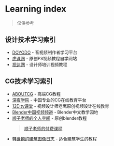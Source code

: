 # Learning index
>仅供参考
## 设计技术学习索引
- [DOYODO](http://www.doyoudo.com/) - 音视频制作者学习平台
- [虎课网](https://huke88.com/) - 原创PS视频教程自学网站
- [视达网](http://shida66.com/) - 设计师培训视频教程

## CG技术学习索引
- [ABOUTCG](http://www.aboutcg.org/) - 高端CG教程
- [深夜学院](中国专业的CG在线教育平台) - 中国专业的CG在线教育平台
- [12D.tv课堂](http://www.12d.tv/) - 视频设计师老鹰原创视频设计在线教育
- [Blender中国视频频道](http://i.youku.com/blendercngf) - Blender中文教学园地
- [顺子老师的个人空间](https://space.bilibili.com/38988725/) - 原创blender教程
  >[顺子老师的付费课程](http://www.cgmodel.com/ke/user-course.html?user=1163422)
- [韩世麟的建筑图像日志](http://hanshilin.com/) - 适合建筑学生的教程